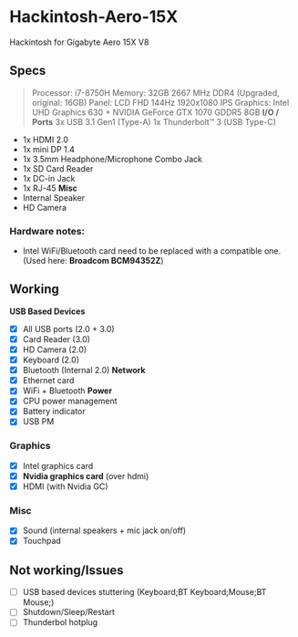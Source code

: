 # Hackintosh-Aero-15X
Hackintosh for Gigabyte Aero 15X V8

## Specs
> Processor: i7-8750H
> Memory: 32GB 2667 MHz DDR4 (Upgraded, original: 16GB)
> Panel: LCD FHD 144Hz 1920x1080 IPS
> Graphics: Intel UHD Graphics 630 + NVIDIA GeForce GTX 1070 GDDR5 8GB
> **I/O / Ports**
> 3x USB 3.1 Gen1 (Type-A)
> 1x Thunderbolt™ 3 (USB Type-C)
- 1x HDMI 2.0
- 1x mini DP 1.4
- 1x 3.5mm Headphone/Microphone Combo Jack
- 1x SD Card Reader
- 1x DC-in Jack
- 1x RJ-45
**Misc**
- Internal Speaker
- HD Camera

### Hardware notes:
- Intel WiFi/Bluetooth card need to be replaced with a compatible one. (Used here: **Broadcom BCM94352Z**)

## Working

**USB Based Devices**
- [x] All USB ports (2.0 + 3.0)
- [x] Card Reader (3.0)
- [x] HD Camera (2.0)
- [x] Keyboard (2.0)
- [x] Bluetooth (Internal 2.0)
**Network**
- [x] Ethernet card
- [x] WiFi + Bluetooth
**Power**
- [x] CPU power management
- [x] Battery indicator
- [x] USB PM
### Graphics
- [x] Intel graphics card
- [x] **Nvidia graphics card** (over hdmi)
- [x] HDMI (with Nvidia GC)
### Misc
- [x] Sound (internal speakers + mic jack on/off)
- [x] Touchpad

## Not working/Issues
- [ ] USB based devices stuttering (Keyboard;BT Keyboard;Mouse;BT Mouse;)
- [ ] Shutdown/Sleep/Restart
- [ ] Thunderbol hotplug
